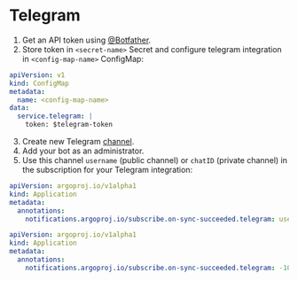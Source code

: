 # Telegram

1. Get an API token using [@Botfather](https://t.me/Botfather).
2. Store token in `<secret-name>` Secret and configure telegram integration
in `<config-map-name>` ConfigMap:

```yaml
apiVersion: v1
kind: ConfigMap
metadata:
  name: <config-map-name>
data:
  service.telegram: |
    token: $telegram-token
```

3. Create new Telegram [channel](https://telegram.org/blog/channels).
4. Add your bot as an administrator.
5. Use this channel `username` (public channel) or `chatID` (private channel) in the subscription for your Telegram integration:

```yaml
apiVersion: argoproj.io/v1alpha1
kind: Application
metadata:
  annotations:
    notifications.argoproj.io/subscribe.on-sync-succeeded.telegram: username
```

```yaml
apiVersion: argoproj.io/v1alpha1
kind: Application
metadata:
  annotations:
    notifications.argoproj.io/subscribe.on-sync-succeeded.telegram: -1000000000000
```
